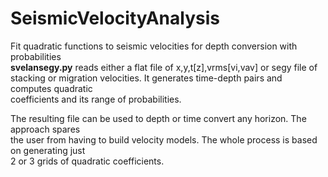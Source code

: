 # SeismicVelocityAnalysis
Fit quadratic functions to seismic velocities for depth conversion with probabilities  
**svelansegy.py** reads either a flat file of x,y,t[z],vrms[vi,vav] or segy file of  
stacking or migration velocities. It generates time-depth pairs and computes quadratic  
coefficients  and its range of probabilities.  

The resulting file can be used to depth or time convert any horizon. The approach spares  
the user from having to build velocity models. The whole process is based on generating just  
2 or 3 grids of quadratic coefficients.
